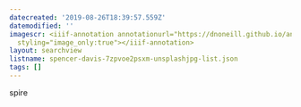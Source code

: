 ```yaml
---
datecreated: '2019-08-26T18:39:57.559Z'
datemodified: ''
imagescr: <iiif-annotation annotationurl="https://dnoneill.github.io/annotate/annotations/ea6875b2-c830-11e9-85a0-de1dd17e6942.json"
  styling="image_only:true"></iiif-annotation>
layout: searchview
listname: spencer-davis-7zpvoe2psxm-unsplashjpg-list.json
tags: []
---
```

spire